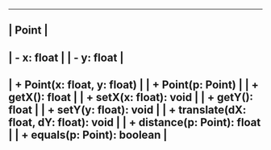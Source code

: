 --------------------------------------------
|              Point                       |
--------------------------------------------
|  - x: float                              |
|  - y: float                              |
--------------------------------------------
|  + Point(x: float, y: float)             |
|  + Point(p: Point)                       |
|  + getX(): float                         |
|  + setX(x: float): void                  |
|  + getY(): float                         |
|  + setY(y: float): void                  |
|  + translate(dX: float, dY: float): void |
|  + distance(p: Point): float             |
|  + equals(p: Point): boolean             |
--------------------------------------------
